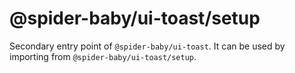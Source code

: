 # @spider-baby/ui-toast/setup

Secondary entry point of `@spider-baby/ui-toast`. It can be used by importing from `@spider-baby/ui-toast/setup`.
